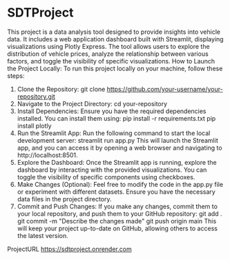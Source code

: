 # SDTProject
This project is a data analysis tool designed to provide insights into vehicle data. It includes a web application dashboard built with Streamlit, displaying visualizations using Plotly Express. The tool allows users to explore the distribution of vehicle prices, analyze the relationship between various factors, and toggle the visibility of specific visualizations.
How to Launch the Project Locally:
To run this project locally on your machine, follow these steps:
1.	Clone the Repository:
git clone https://github.com/your-username/your-repository.git 
2.	Navigate to the Project Directory:
cd your-repository 
3.	Install Dependencies: Ensure you have the required dependencies installed. You can install them using:
pip install -r requirements.txt 
pip install plotly
4.	Run the Streamlit App: Run the following command to start the local development server:
streamlit run app.py 
This will launch the Streamlit app, and you can access it by opening a web browser and navigating to http://localhost:8501.
5.	Explore the Dashboard: Once the Streamlit app is running, explore the dashboard by interacting with the provided visualizations. You can toggle the visibility of specific components using checkboxes.
6.	Make Changes (Optional): Feel free to modify the code in the app.py file or experiment with different datasets. Ensure you have the necessary data files in the project directory.
7.	Commit and Push Changes: If you make any changes, commit them to your local repository, and push them to your GitHub repository:
git add . git commit -m "Describe the changes made" git push origin main 
This will keep your project up-to-date on GitHub, allowing others to access the latest version.

ProjectURL https://sdtproject.onrender.com
